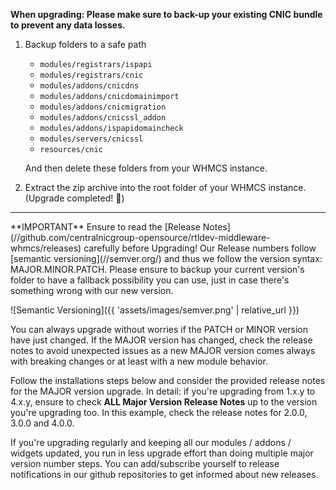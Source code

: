 **When upgrading: Please make sure to back-up your existing CNIC bundle to prevent any data losses.**

1. Backup folders to a safe path 
    * `modules/registrars/ispapi`
    * `modules/registrars/cnic`
    * `modules/addons/cnicdns`
    * `modules/addons/cnicdomainimport`
    * `modules/addons/cnicmigration`
    * `modules/addons/cnicssl_addon`
    * `modules/addons/ispapidomaincheck`
    * `modules/servers/cnicssl`
    * `resources/cnic` 
    
    And then delete these folders from your WHMCS instance.

2. Extract the zip archive into the root folder of your WHMCS instance. (Upgrade completed! :tada:)
<hr>
**IMPORTANT** Ensure to read the [Release Notes](//github.com/centralnicgroup-opensource/rtldev-middleware-whmcs/releases) carefully before Upgrading! Our Release numbers follow [semantic versioning](//semver.org/) and thus we follow the version syntax: MAJOR.MINOR.PATCH. Please ensure to backup your current version's folder to have a fallback possibility you can use, just in case there's something wrong with our new version.

![Semantic Versioning]({{ 'assets/images/semver.png' | relative_url }})

You can always upgrade without worries if the PATCH or MINOR version have just changed.
If the MAJOR version has changed, check the release notes to avoid unexpected issues as a new MAJOR version comes always with breaking changes or at least with a new module behavior.

Follow the installations steps below and consider the provided release notes for the MAJOR version upgrade. In detail: if you're upgrading from 1.x.y to 4.x.y, ensure to check **ALL Major Version Release Notes** up to the version you're upgrading too. In this example, check the release notes for 2.0.0, 3.0.0 and 4.0.0.

If you're upgrading regularly and keeping all our modules / addons / widgets updated, you run in less upgrade effort than doing multiple major version number steps. You can add/subscribe yourself to release notifications in our github repositories to get informed about new releases.